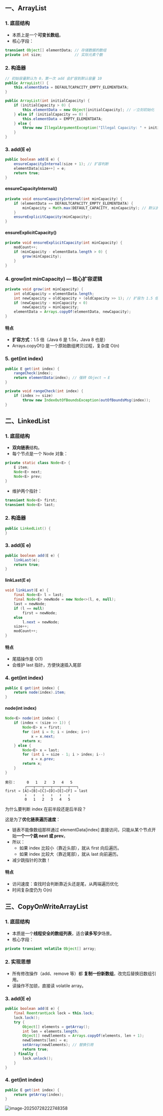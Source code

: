 ## **一、ArrayList**

### **1. 底层结构**

- 本质上是一个**可变长数组**。
- 核心字段：

```java
transient Object[] elementData; // 存储数据的数组
private int size;               // 实际元素个数
```



### **2. 构造器**

```java
// 初始容量默认为 0，第一次 add 会扩容到默认容量 10
public ArrayList() {
    this.elementData = DEFAULTCAPACITY_EMPTY_ELEMENTDATA;
}
```

```java
public ArrayList(int initialCapacity) {
    if (initialCapacity > 0) {
        this.elementData = new Object[initialCapacity]; // ✅立刻初始化
    } else if (initialCapacity == 0) {
        this.elementData = EMPTY_ELEMENTDATA;
    } else {
        throw new IllegalArgumentException("Illegal Capacity: " + initialCapacity);
    }
}
```



### **3. add(E e)**

```java
public boolean add(E e) {
    ensureCapacityInternal(size + 1); // 扩容判断
    elementData[size++] = e;
    return true;
}
```



#### **ensureCapacityInternal()**

```java
private void ensureCapacityInternal(int minCapacity) {
    if (elementData == DEFAULTCAPACITY_EMPTY_ELEMENTDATA) {
        minCapacity = Math.max(DEFAULT_CAPACITY, minCapacity); // 默认扩容到10
    }
    ensureExplicitCapacity(minCapacity);
}
```



#### **ensureExplicitCapacity()**

```java
private void ensureExplicitCapacity(int minCapacity) {
    modCount++;
    if (minCapacity - elementData.length > 0) {
        grow(minCapacity);
    }
}
```



### **4. grow(int minCapacity) — 核心扩容逻辑**

```java
private void grow(int minCapacity) {
    int oldCapacity = elementData.length;
    int newCapacity = oldCapacity + (oldCapacity >> 1); // 扩容为 1.5 倍
    if (newCapacity - minCapacity < 0)
        newCapacity = minCapacity;
    elementData = Arrays.copyOf(elementData, newCapacity);
}
```

#### **特点**

- **扩容方式**：1.5 倍（Java 6 是 1.5x，Java 8 也是）
- Arrays.copyOf() 是一个原始数组拷贝过程，复杂度 O(n)



### **5. get(int index)**

```java
public E get(int index) {
    rangeCheck(index);
    return elementData(index); // 强转 Object → E
}
```

```java
private void rangeCheck(int index) {
    if (index >= size)
        throw new IndexOutOfBoundsException(outOfBoundsMsg(index));
}
```



## **二、LinkedList**

### **1. 底层结构**

- **双向链表**结构。
- 每个节点是一个 Node<E> 对象：

```java
private static class Node<E> {
    E item;
    Node<E> next;
    Node<E> prev;
}
```

- 维护两个指针：

```java
transient Node<E> first;
transient Node<E> last;
```



### **2. 构造器**

```java
public LinkedList() {
}
```



### **3. add(E e)**

```java
public boolean add(E e) {
    linkLast(e);
    return true;
}
```



#### **linkLast(E e)**

```java
void linkLast(E e) {
    final Node<E> l = last;
    final Node<E> newNode = new Node<>(l, e, null);
    last = newNode;
    if (l == null)
        first = newNode;
    else
        l.next = newNode;
    size++;
    modCount++;
}
```

#### **特点**

- 尾插操作是 O(1)
- 会维护 last 指针，方便快速插入尾部



### **4. get(int index)**

```java
public E get(int index) {
    return node(index).item;
}
```



#### **node(int index)**

```java
Node<E> node(int index) {
    if (index < (size >> 1)) {
        Node<E> x = first;
        for (int i = 0; i < index; i++)
            x = x.next;
        return x;
    } else {
        Node<E> x = last;
        for (int i = size - 1; i > index; i--)
            x = x.prev;
        return x;
    }
}
```

```
索引：     0   1   2   3   4   5
         ┌───┬───┬───┬───┬───┬───┐
first → [A]→[B]→[C]→[D]→[E]→[F] ← last
         ↑   ↑   ↑   ↑   ↑   ↑
         0   1   2   3   4   5
```

为什么要判断 index 在前半段还是后半段？

这是为了**优化链表遍历速度**：

- 链表不能像数组那样通过 elementData[index] 直接访问，只能从某个节点开始**一个一个跳 next 或 prev**。
- 所以：
  - 如果 index 比较小（靠近头部），就从 first 向后遍历。
  - 如果 index 比较大（靠近尾部），就从 last 向前遍历。
- 减少跳指针的次数！



#### **特点**

- 访问速度：查找时会判断靠近头还是尾，从两端遍历优化
- 时间复杂度仍为 O(n)



## **三、CopyOnWriteArrayList**

### **1. 底层结构**

- 本质是一个**线程安全的数组列表**，适合**读多写少**场景。
- 核心字段：

```java
private transient volatile Object[] array;
```



### **2. 实现思想**

- 所有修改操作（add、remove 等）都 **复制一份新数组**，改完后替换旧数组引用。
- 读操作不加锁，直接读 volatile array。



### **3. add(E e)**

```java
public boolean add(E e) {
    final ReentrantLock lock = this.lock;
    lock.lock();
    try {
        Object[] elements = getArray();
        int len = elements.length;
        Object[] newElements = Arrays.copyOf(elements, len + 1);
        newElements[len] = e;
        setArray(newElements); // 替换引用
        return true;
    } finally {
        lock.unlock();
    }
}
```



### **4. get(int index)**

```java
public E get(int index) {
    return getArray(index);
}
```

![image-20250728222748358](image/image-20250728222748358.png)